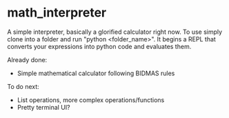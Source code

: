 # math_interpreter
A simple interpreter, basically a glorified calculator right now.
To use simply clone into a folder and run "python <folder_name>".
It begins a REPL that converts your expressions into python code and evaluates them.

Already done:
- Simple mathematical calculator following BIDMAS rules

To do next:
- List operations, more complex operations/functions
- Pretty terminal UI?
